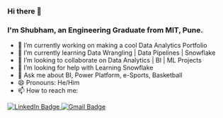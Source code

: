 ### Hi there 👋

###  I'm Shubham, an Engineering Graduate from MIT, Pune.

- 🔭 I’m currently working on making a cool Data Analytics Portfolio
- 🌱 I’m currently learning Data Wrangling | Data Pipelines | Snowflake
- 👯 I’m looking to collaborate on Data Analytics | BI | ML Projects
- 🤔 I’m looking for help with Learning Snowflake
- 💬 Ask me about BI, Power Platform, e-Sports, Basketball
- 😄 Pronouns: He/Him
- 📫 How to reach me: 
<div id="badges">
  <a href="https://www.linkedin.com/in/shubhamkokate/">
    <img src="https://img.shields.io/badge/LinkedIn-blue?style=for-the-badge&logo=linkedin&logoColor=white" alt="LinkedIn Badge"/>
  </a>
  <a href="mailto:kokate377@gmail.com">
    <img src="https://img.shields.io/badge/Gmail-D14836?style=for-the-badge&logo=gmail&logoColor=white" alt="Gmail Badge"/>
  </a>
</div>

